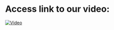 # Access link to our video: 

[![Video](https://res.cloudinary.com/marcomontalbano/image/upload/v1638799735/video_to_markdown/images/youtube--84rZRl9dbj4-c05b58ac6eb4c4700831b2b3070cd403.jpg)](https://www.youtube.com/watch?v=84rZRl9dbj4 "Video")
